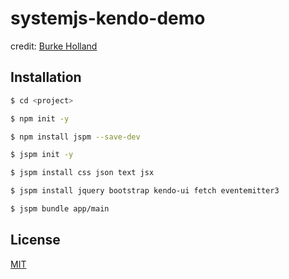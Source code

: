 ﻿# systemjs-kendo-demo

credit: [Burke Holland](http://developer.telerik.com/featured/webpack-for-visual-studio-developers/)

## Installation

```bash
$ cd <project>
```
```bash
$ npm init -y
```
```bash
$ npm install jspm --save-dev
```
```bash
$ jspm init -y
```
```bash
$ jspm install css json text jsx
```
```bash
$ jspm install jquery bootstrap kendo-ui fetch eventemitter3
```
```bash
$ jspm bundle app/main
```

## License

[MIT](LICENSE)
